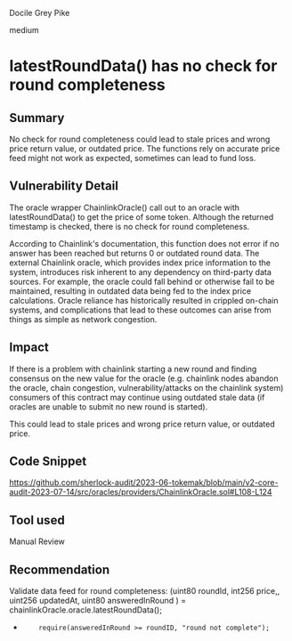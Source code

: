 Docile Grey Pike

medium

# latestRoundData() has no check for round completeness
## Summary
No check for round completeness could lead to stale prices and wrong price return value, or outdated price. The functions rely on accurate price feed might not work as expected, sometimes can lead to fund loss.
## Vulnerability Detail
The oracle wrapper ChainlinkOracle() call out to an oracle with latestRoundData() to get the price of some token. Although the returned timestamp is checked, there is no check for round completeness.

According to Chainlink's documentation, this function does not error if no answer has been reached but returns 0 or outdated round data. The external Chainlink oracle, which provides index price information to the system, introduces risk inherent to any dependency on third-party data sources. For example, the oracle could fall behind or otherwise fail to be maintained, resulting in outdated data being fed to the index price calculations. Oracle reliance has historically resulted in crippled on-chain systems, and complications that lead to these outcomes can arise from things as simple as network congestion.
## Impact
If there is a problem with chainlink starting a new round and finding consensus on the new value for the oracle (e.g. chainlink nodes abandon the oracle, chain congestion, vulnerability/attacks on the chainlink system) consumers of this contract may continue using outdated stale data (if oracles are unable to submit no new round is started).

This could lead to stale prices and wrong price return value, or outdated price.
## Code Snippet
https://github.com/sherlock-audit/2023-06-tokemak/blob/main/v2-core-audit-2023-07-14/src/oracles/providers/ChainlinkOracle.sol#L108-L124
## Tool used

Manual Review

## Recommendation
Validate data feed for round completeness:
        (uint80 roundId, int256 price,, uint256 updatedAt, uint80 answeredInRound ) = chainlinkOracle.oracle.latestRoundData();
+         require(answeredInRound >= roundID, "round not complete");
